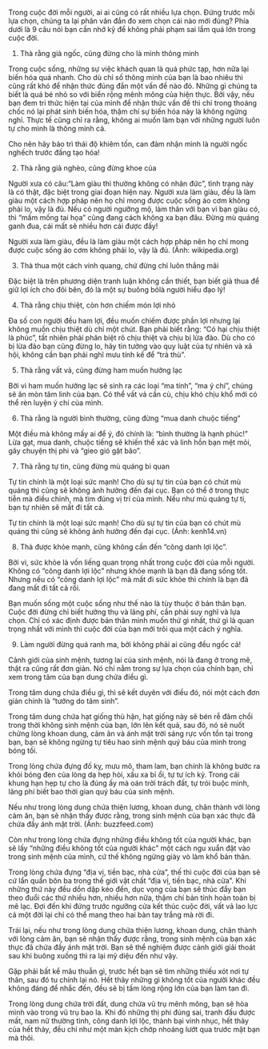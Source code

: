 Trong cuộc đời mỗi người, ai ai cũng có rất nhiều lựa chọn. Đứng trước mỗi lựa chọn, chúng ta lại phân vân đắn đo xem chọn cái nào mới đúng? Phía dưới là 9 câu nói bạn cần nhớ kỹ để không phải phạm sai lầm quá lớn trong cuộc đời.

1. Thà rằng giả ngốc, cũng đừng cho là mình thông minh

Trong cuộc sống, những sự việc khách quan là quá phức tạp, hơn nữa lại biến hóa quá nhanh. Cho dù chỉ số thông minh của bạn là bao nhiêu thì cũng rất khó để nhận thức đúng đắn một vấn đề nào đó. Những gì chúng ta biết là quá bé nhỏ so với biển rộng mênh mông của hiện thực. Bởi vậy, nếu bạn đem tri thức hiện tại của mình để nhận thức vấn đề thì chỉ trong thoáng chốc nó lại phát sinh biến hóa, thậm chí sự biến hóa này là không ngừng nghỉ. Thực tế cũng chỉ ra rằng, không ai muốn làm bạn với những người luôn tự cho mình là thông minh cả.

Cho nên hãy bảo trì thái độ khiêm tốn, can đảm nhận mình là người ngốc nghếch trước đấng tạo hóa!

2. Thà rằng giả nghèo, cũng đừng khoe của

Người xưa có câu:“Làm giàu thì thường không có nhân đức”, tình trạng này là có thật, đặc biệt trong giai đoạn hiện nay. Người xưa làm giàu, đều là làm giàu một cách hợp pháp nên họ chỉ mong được cuộc sống áo cơm không phải lo, vậy là đủ. Nếu có người ngưỡng mộ, làm thân với bạn vì bạn giàu có, thì “mầm mống tai họa” cũng đang cách không xa bạn đâu. Đừng mù quáng ganh đua, cái mất sẽ nhiều hơn cái được đấy!



Người xưa làm giàu, đều là làm giàu một cách hợp pháp nên họ chỉ mong được cuộc sống áo cơm không phải lo, vậy là đủ. (Ảnh: wikipedia.org)

3. Thà thua một cách vinh quang, chứ đừng chỉ luôn thắng mãi

Đặc biệt là trên phương diện tranh luận không cần thiết, bạn biết giả thua để giữ lợi ích cho đôi bên, đó là một sự buông bỏlà người hiểu đạo lý!

4. Thà rằng chịu thiệt, còn hơn chiếm món lợi nhỏ

Đa số con người đều ham lợi, đều muốn chiếm được phần lợi nhưng lại không muốn chịu thiệt dù chỉ một chút. Bạn phải biết rằng: “Có hại chịu thiệt là phúc”, tất nhiên phải phân biệt rõ chịu thiệt và chịu bị lừa đảo. Dù cho có bị lừa đảo bạn cũng đừng lo, hãy tin tưởng vào quy luật của tự nhiên và xã hội, không cần bạn phải nghĩ mưu tính kế để “trả thù”.

5. Thà rằng vất vả, cũng đừng ham muốn hưởng lạc

Bởi vì ham muốn hưởng lạc sẽ sinh ra các loại “ma tính”, “ma ý chí”, chúng sẽ ăn mòn tâm linh của bạn. Có thể vất vả cần cù, chịu khó chịu khổ mới có thể rèn luyện ý chí của mình.

6. Thà rằng là người bình thường, cũng đừng “mua danh chuộc tiếng”

Một điều mà không mấy ai để ý, đó chính là: “bình thường là hạnh phúc!” Lừa gạt, mua danh, chuộc tiếng sẽ khiến thể xác và linh hồn bạn mệt mỏi, gây chuyện thị phi và “gieo gió gặt bão”.

7. Thà rằng tự tin, cũng đừng mù quáng bi quan

Tự tin chính là một loại sức mạnh! Cho dù sự tự tin của bạn có chút mù quáng thì cũng sẽ không ảnh hưởng đến đại cục. Bạn có thể ở trong thực tiễn mà điều chỉnh, mà tìm đúng vị trí của mình. Nếu như mù quáng tự ti, bạn tự nhiên sẽ mất đi tất cả.



Tự tin chính là một loại sức mạnh! Cho dù sự tự tin của bạn có chút mù quáng thì cũng sẽ không ảnh hưởng đến đại cục. (Ảnh: kenh14.vn)

8. Thà được khỏe mạnh, cũng không cần đến “công danh lợi lộc”.

Bởi vì, sức khỏe là vốn liếng quan trọng nhất trong cuộc đời của mỗi người. Không có “công danh lợi lộc” nhưng khỏe mạnh là bạn đã đang sống tốt. Nhưng nếu có “công danh lợi lộc” mà mất đi sức khỏe thì chính là bạn đã đang mất đi tất cả rồi.

Bạn muốn sống một cuộc sống như thế nào là tùy thuộc ở bản thân bạn. Cuộc đời đừng chỉ biết hưởng thụ và lãng phí, cần phải suy nghĩ và lựa chọn. Chỉ có xác định được bản thân mình muốn thứ gì nhất, thứ gì là quan trọng nhất với mình thì cuộc đời của bạn mới trôi qua một cách ý nghĩa.

9. Làm người đừng quá ranh ma, bởi không phải ai cũng đều ngốc cả!

Cảnh giới của sinh mệnh, tương lai của sinh mệnh, nói là đang ở trong mê, thật ra cũng rất đơn giản. Nó chỉ nằm trong sự lựa chọn của chính bạn, chỉ xem trong tâm của bạn dung chứa điều gì.

Trong tâm dung chứa điều gì, thì sẽ kết duyên với điều đó, nói một cách đơn giản chính là “tướng do tâm sinh”.

Trong tâm dung chứa hạt giống thù hận, hạt giống này sẽ bén rễ đâm chồi trong thời không sinh mệnh của bạn, lớn lên kết quả, sau đó, nó sẽ nuốt chửng lòng khoan dung, cảm ân và ánh mặt trời sáng rực vốn tồn tại trong bạn, bạn sẽ không ngừng tự tiêu hao sinh mệnh quý báu của mình trong bóng tối.

Trong lòng chứa đựng đố kỵ, mưu mô, tham lam, bạn chính là không bước ra khỏi bóng đen của lòng dạ hẹp hòi, xấu xa bỉ ổi, tự tư ích kỷ. Trong cái khung hạn hẹp tự cho là đúng ấy mà oán trời trách đất, tự trói buộc mình, lãng phí biết bao thời gian quý báu của sinh mệnh.



Nếu như trong lòng dung chứa thiện lương, khoan dung, chân thành với lòng cảm ân, bạn sẽ nhận thấy được rằng, trong sinh mệnh của bạn xác thực đã chứa đầy ánh mặt trời. (Ảnh: buzzfeed.com)

Còn như trong lòng chứa đựng những điều không tốt của người khác, bạn sẽ lấy “những điều không tốt của người khác” một cách ngu xuẩn đặt vào trong sinh mệnh của mình, cứ thế không ngừng giày vò làm khổ bản thân.

Trong lòng chứa đựng “địa vị, tiền bạc, nhà cửa”, thế thì cuộc đời của bạn sẽ cứ lẩn quẩn bôn ba trong thế giới vật chất  “địa vị, tiền bạc, nhà cửa”. Khi những thứ này đều dồn dập kéo đến, dục vọng của bạn sẽ thúc đẩy bạn theo đuổi các thứ nhiều hơn, nhiều hơn nữa, thậm chí bản tính hoàn toàn bị mê lạc. Đợi đến khi đứng trước ngưỡng cửa kết thúc cuộc đời, vất vả lao lực cả một đời lại chỉ có thể mang theo hai bàn tay trắng mà rời đi.

Trái lại, nếu như trong lòng dung chứa thiện lương, khoan dung, chân thành với lòng cảm ân, bạn sẽ nhận thấy được rằng, trong sinh mệnh của bạn xác thực đã chứa đầy ánh mặt trời. Bạn sẽ thể nghiệm được cảnh giới giải thoát sau khi buông xuống thì ra lại mỹ diệu đến như vậy.

Gặp phải bất kể mâu thuẫn gì, trước hết bạn sẽ tìm những thiếu xót nơi tự thân, sau đó tu chính lại nó. Hết thảy những gì không tốt của người khác đều không đáng để nhắc đến, đều sẽ bị tấm lòng rộng lớn của bạn làm tan đi.

Trong lòng dung chứa trời đất, dung chứa vũ trụ mênh mông, bạn sẽ hòa mình vào trong vũ trụ bao la. Khi đó những thị phi đúng sai, tranh đấu được mất, nam nữ thường tình, công danh lợi lộc, thành bại vinh nhục, hết thảy của hết thảy, đều chỉ như một màn kịch chớp nhoáng lướt qua trước mặt bạn mà thôi.